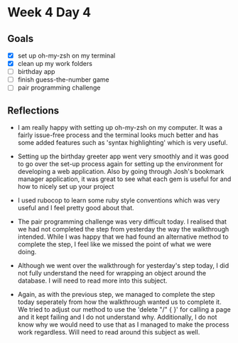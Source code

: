 # Week 4 Day 4

## Goals

* [x] set up oh-my-zsh on my terminal 
* [x] clean up my work folders 
* [ ] birthday app 
* [ ] finish guess-the-number game
* [ ] pair programming challenge

## Reflections 

* I am really happy with setting up oh-my-zsh on my computer. It was a fairly issue-free process and the terminal looks much better and has some added features such as 'syntax highlighting' which is very useful. 

* Setting up the birthday greeter app went very smoothly and it was good to go over the set-up process again for setting up the environment for developing a web application. Also by going through Josh's bookmark manager application, it was great to see what each gem is useful for and how to nicely set up your project

* I used rubocop to learn some ruby style conventions which was very useful and I feel pretty good about that.

* The pair programming challenge was very difficult today. I realised that we had not completed the step from yesterday the way the walkthrough intended. While I was happy that we had found an alternative method to complete the step, I feel like we missed the point of what we were doing. 

* Although we went over the walkthrough for yesterday's step today, I did not fully understand the need for wrapping an object around the database. I will need to read more into this subject. 

* Again, as with the previous step, we managed to complete the step today seperately from how the walkthrough wanted us to complete it. We tried to adjust our method to use the 'delete "/" { }' for calling a page and it kept failing and I do not understand why. Additionally, I do not know why we would need to use that as I managed to make the process work regardless. Will need to read around this subject as well. 


